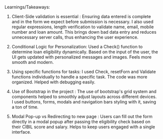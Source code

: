 Learnings/Takeaways:



1. Client-Side validation is essential : Ensuring data entered is complete and in the form we expect before submission is necessary. I also used regular expressions, length verification to validate name, email, mobile number and loan amount. This brings down bad data entry and reduces unnecessary server calls, thus enhancing the user experience. 



2. Conditional Logic for Personalization: Used a Check() function to determine loan eligibility dynamically. Based on the input of the user, the UI gets updated with personalized messages and images. Feels more smooth and modern.



3. Using specific functions for tasks: I used Check, resetForn and Validate functions individually to handle a specific task. The code was more organized. Helped with debugging easily.



4. Use of Bootstrap in the project : The use of bootstrap's grid system and components helped to smoothly adjust layouts across different devices. I used buttons, forms, modals and navigation bars styling with it, saving a ton of time.



5. Modal Pop-up vs Redirecting to new page : Users can fill out the form directly in a modal popup after passing the eligibility check based on their CIBIL score and salary. Helps to keep users engaged with a single interface.
